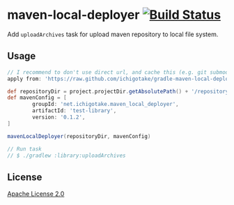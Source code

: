 maven-local-deployer [![Build Status](https://travis-ci.org/ichigotake/gradle-maven-local-deployer.png?branch=master)](https://travis-ci.org/ichigotake/gradle-maven-local-deployer)
==========

Add `uploadArchives` task for upload maven repository to local file system.

Usage
----------

``` groovy
// I recommend to don't use direct url, and cache this (e.g. git submodule).
apply from: 'https://raw.github.com/ichigotake/gradle-maven-local-deployer/master/build.gradle'

def repositoryDir = project.projectDir.getAbsolutePath() + '/repository';
def mavenConfig = [
        groupId: 'net.ichigotake.maven_local_deployer',
        artifactId: 'test-library',
        version: '0.1.2',
]

mavenLocalDeployer(repositoryDir, mavenConfig)

// Run task
// $ ./gradlew :library:uploadArchives

```

License
----------

[Apache License 2.0](http://www.apache.org/licenses/LICENSE-2.0)
